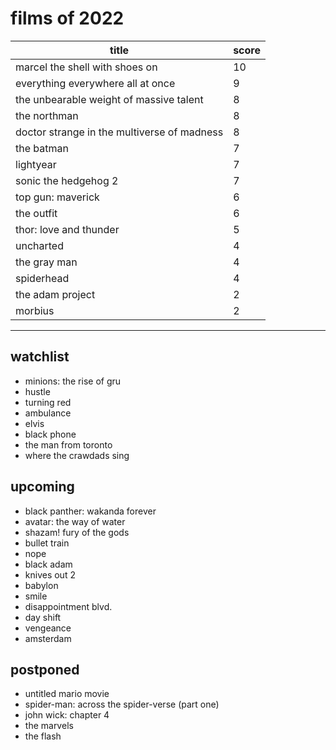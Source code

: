 # films of 2022

|title                                       |score|
|--------------------------------------------|-----|
|marcel the shell with shoes on              |10   |
|everything everywhere all at once           |9    |
|the unbearable weight of massive talent     |8    |
|the northman 				     |8    |
|doctor strange in the multiverse of madness |8    |
|the batman                                  |7    |
|lightyear				     |7    |
|sonic the hedgehog 2 			     |7    |
|top gun: maverick 			     |6    |
|the outfit                                  |6    |
|thor: love and thunder 		     |5    |
|uncharted                                   |4    |
|the gray man 				     |4    |
|spiderhead				     |4    |
|the adam project                            |2    |
|morbius                                     |2    |

---

## watchlist

- minions: the rise of gru
- hustle
- turning red
- ambulance
- elvis
- black phone
- the man from toronto
- where the crawdads sing

## upcoming

- black panther: wakanda forever
- avatar: the way of water
- shazam! fury of the gods
- bullet train
- nope
- black adam
- knives out 2
- babylon
- smile
- disappointment blvd.
- day shift
- vengeance
- amsterdam

## postponed

- untitled mario movie
- spider-man: across the spider-verse (part one)
- john wick: chapter 4
- the marvels
- the flash

